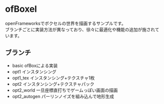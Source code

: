 # ofBoxel
openFrameworksでボクセルの世界を描画するサンプルです。  
ブランチごとに実装方法が異なっており、徐々に最適化や機能の追加が施されています。

## ブランチ
* basic         ofBoxによる実装
* opt1          インスタンシング
* opt1_tex      インスタンシング+テクスチャ1枚
* opt2          インスタンシング+テクスチャパック
* opt2_world    一旦座標直打ちでゲームっぽい画面の描画
* opt2_autogen  パーリンノイズを組み込んで地形生成